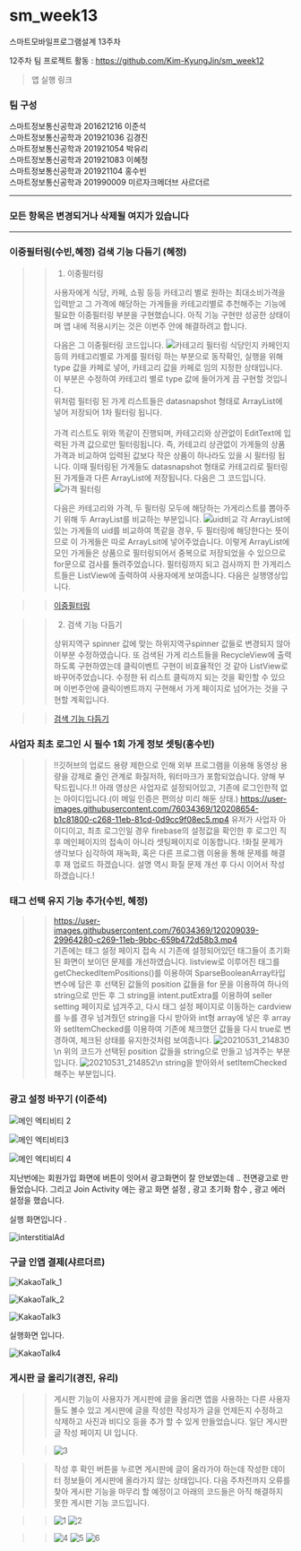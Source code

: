 # sm_week13
스마트모바일프로그램설계 13주차

12주차 팀 프로젝트 활동 : https://github.com/Kim-KyungJin/sm_week12   

>앱 실행 링크
>>  


### 팀 구성   
스마트정보통신공학과 201621216 이준석   
스마트정보통신공학과 201921036 김경진   
스마트정보통신공학과 201921054 박유리   
스마트정보통신공학과 201921083 이혜정   
스마트정보통신공학과 201921104 홍수빈    
스마트정보통신공학과 201990009 미르자크메더브 사르더르    

   ***   
### 모든 항목은 변경되거나 삭제될 여지가 있습니다   
   ***   

### 이중필터링(수빈,혜정) 검색 기능 다듬기 (혜정)
>
>> 1. 이중필터링
>>
>> 사용자에게 식당, 카페, 쇼핑 등등 카테고리 별로 원하는 최대소비가격을 입력받고 그 가격에 해당하는 가게들을 카테고리별로 추천해주는 기능에 필요한 이중필터링 부분을 구현했습니다. 
>> 아직 기능 구현만 성공한 상태이며 앱 내에 적용시키는 것은 이번주 안에 해결하려고 합니다.
>>
>> 다음은 그 이중필터링 코드입니다.
>>![카테고리 필터링](https://user-images.githubusercontent.com/79883808/120185149-cac2d000-c24c-11eb-8889-0dcce3031892.PNG)
>> 식당인지 카페인지 등의 카테고리별로 가게를 필터링 하는 부분으로 동작확인, 실행을 위해 type 값을 카페로 넣어, 카테고리 값을 카페로 임의 지정한 상태입니다. 
>> 이 부분은 수정하여 카테고리 별로 type 값에 들어가게 끔 구현할 것입니다. <br>
>> 위처럼 필터링 된 가게 리스트들은 datasnapshot 형태로 ArrayList에 넣어 저장되어 1차 필터링 됩니다. <br><br>
>> 가격 리스트도 위와 똑같이 진행되며, 카테고리와 상관없이 EditText에 입력된 가격 값으로만 필터링됩니다.
>> 즉, 카테고리 상관없이 가게들의 상품 가격과 비교하여 입력된 값보다 작은 상품이 하나라도 있을 시 필터링 됩니다.
>> 이때 필터링된 가게들도 datasnapshot 형태로 카테고리로 필터링된 가게들과 다른 ArrayList에 저장됩니다.
>> 다음은 그 코드입니다. 
>> ![가격 필터링](https://user-images.githubusercontent.com/79883808/120187316-98ff3880-c24f-11eb-8a16-55c4916135bb.PNG)
>> 
>> 다음은 카테고리와 가격, 두 필터링 모두에 해당하는 가게리스트를 뽑아주기 위해 두 ArrayList를 비교하는 부분입니다.
>> ![uid비교](https://user-images.githubusercontent.com/79883808/120187845-512ce100-c250-11eb-84c9-43a0647368eb.PNG) 
>> 각 ArrayList에 있는 가게들의 uid를 비교하여 똑같을 경우, 두 필터링에 해당한다는 뜻이므로 이 가게들은 따로 ArrayLsit에 넣어주었습니다.
>> 이렇게 ArrayList에 모인 가게들은 상품으로 필터링되어서 중복으로 저장되었을 수 있으므로 for문으로 검사를 돌려주었습니다.
>> 필터링까지 되고 검사까지 한 가게리스트들은 ListView에 출력하여 사용자에게 보여줍니다.
>> 다음은 실행영상입니다.

>>[이중필터링](https://user-images.githubusercontent.com/79883808/120190377-7c64ff80-c253-11eb-96f2-f983246d39b5.mp4)

>> 2. 검색 기능 다듬기
>>
>> 상위지역구 spinner 값에 맞는 하위지역구spinner 값들로 변경되지 않아 이부분 수정하였습니다. 
>> 또 검색된 가게 리스트들을 RecycleView에 출력하도록 구현하였는데 클릭이벤트 구현이 비효율적인 것 같아 ListView로 바꾸어주었습니다.
>> 수정한 뒤 리스트 클릭까지 되는 것을 확인할 수 있으며 이번주안에 클릭이벤트까지 구현해서 가게 페이지로 넘어가는 것을 구현할 계획입니다.

>> [검색 기능 다듬기](https://user-images.githubusercontent.com/79883808/120192145-ca7b0280-c255-11eb-9aec-309dffb5c395.mp4)


### 사업자 최초 로그인 시 필수 1회 가게 정보 셋팅(홍수빈)
>> !!깃허브의 업로드 용량 제한으로 인해 외부 프로그램을 이용해 동영상 용량을 강제로 줄인 관계로 화질저하, 워터마크가 포함되었습니다. 양해 부탁드립니다.!!
>> 아래 영상은 사업자로 설정되어있고, 기존에 로그인한적 없는 아이디입니다.(이 메일 인증은 편의상 미리 해둔 상태.) 
>> https://user-images.githubusercontent.com/76034369/120208654-b1c81800-c268-11eb-81cd-0d9cc9f08ec5.mp4
>> 유저가 사업자 아이디이고, 최초 로그인일 경우 firebase의 설정값을 확인한 후 로그인 직후 메인페이지의 접속이 아니라 셋팅페이지로 이동합니다. 
>> !화질 문제가 생각보다 심각하여 재녹화, 혹은 다른 프로그램 이용을 통해 문제를 해결 후 재 업로드 하겠습니다. 설명 역시 화질 문제 개선 후 다시 이어서 작성하겠습니다.!


### 태그 선택 유지 기능 추가(수빈, 혜정)
>> https://user-images.githubusercontent.com/76034369/120209039-29964280-c269-11eb-9bbc-659b472d58b3.mp4 \
>> 기존에는 태그 설정 페이지 접속 시 기존에 설정되어있던 태그들이 초기화된 화면이 보이던 문제를 개선하였습니다. listview로 이루어진 태그를 getCheckedItemPositions()를 이용하여 SparseBooleanArray타입 변수에 담은 후 선택된 값들의 position 값들을 for 문을 이용하여 하나의 string으로 만든 후 그 string을 intent.putExtra를 이용하여 seller setting 페이지로 넘겨주고, 다시 태그 설정 페이지로 이동하는 cardview를 누를 경우 넘겨줬던 string을 다시 받아와 int형 array에 넣은 후 array와 setItemChecked를 이용하여 기존에 체크했던 값들을 다시 true로 변경하여, 체크된 상태를 유지한것처럼 보여줍니다.
>> ![20210531_214830](https://user-images.githubusercontent.com/76034369/120195703-0a43e900-c25a-11eb-8458-e73c65e8d2f5.png)\n
>>위의 코드가 선택된 position 값들을 string으로 만들고 넘겨주는 부분입니다.
>>![20210531_214852](https://user-images.githubusercontent.com/76034369/120195860-2d6e9880-c25a-11eb-9d9e-e1b69ad7b862.png)\n
>>string을 받아와서 setItemChecked 해주는 부분입니다.

### 광고 설정 바꾸기 (이준석)

![메인 엑티비티 2](https://user-images.githubusercontent.com/79889548/120197278-c2be5c80-c25b-11eb-80b8-f0ee628050c7.PNG)

![메인 엑티비티3](https://user-images.githubusercontent.com/79889548/120197287-c3ef8980-c25b-11eb-8515-f0c93e37bde0.PNG)

![메인 엑티비티 4](https://user-images.githubusercontent.com/79889548/120197291-c4882000-c25b-11eb-8198-c960b8b7db10.PNG)


지난번에는 회원가입 화면에 버튼이 잇어서 광고화면이 잘 안보였는데 .. 전면광고로 만들었습니다.
그리고 Join Activity 에는 광고 화면 설정 , 광고 초기화 함수 , 광고 에러 설정을 했습니다. 

실행 화면입니다 .

![interstitialAd](https://user-images.githubusercontent.com/79889548/120197294-c4882000-c25b-11eb-9514-64c6a77f2afb.PNG)

### 구글 인앱 결제(샤르더르)

![KakaoTalk_1](https://user-images.githubusercontent.com/79889548/120198824-85f36500-c25d-11eb-9e60-432d503e978c.png)

![KakaoTalk_2](https://user-images.githubusercontent.com/79889548/120198830-87bd2880-c25d-11eb-969e-39abfad1eace.png)

![KakaoTalk3](https://user-images.githubusercontent.com/79889548/120198832-87bd2880-c25d-11eb-9937-f992152934d7.png)

실행화면 입니다. 

![KakaoTalk4](https://user-images.githubusercontent.com/79889548/120198834-8855bf00-c25d-11eb-8043-86db43ef1906.png)

### 게시판 글 올리기(경진, 유리)
>> 게시판 기능이 사용자가 게시판에 글을 올리면 앱을 사용하는 다른 사용자들도 볼수 있고 게시판에 글을 작성한 작성자가 글을 언제든지 수정하고 삭제하고 사진과 비디오 등을 추가 할 수 있게 만들었습니다. 
>> 일단 게시판 글 작성 페이지 UI 입니다.
>
>> ![3](https://user-images.githubusercontent.com/79883558/120207581-94df1500-c267-11eb-9c31-17ff0428b5b1.png)

>> 작성 후 확인 버튼을 누르면 게시판에 글이 올라가야 하는데 작성한 데이터 정보들이 게시판에 올라가지 않는 상태입니다.
>> 다음 주차전까지 오류를 찾아 게시판 기능을 마무리 할 예정이고 아래의 코드들은 아직 해결하지 못한 게시판 기능 코드입니다.

>> ![1](https://user-images.githubusercontent.com/79883558/120208622-a70d8300-c268-11eb-9edf-448ff32f6585.png) ![2](https://user-images.githubusercontent.com/79883558/120208630-aa087380-c268-11eb-89cd-7881cfe64e79.png)

>> ![4](https://user-images.githubusercontent.com/79883558/120208648-af65be00-c268-11eb-8cce-041b2f92a7c9.png) ![5](https://user-images.githubusercontent.com/79883558/120208659-b2f94500-c268-11eb-9e51-1ac32e9e6c68.png) ![6](https://user-images.githubusercontent.com/79883558/120208705-c1476100-c268-11eb-98ea-6d1abe0531ff.png)






